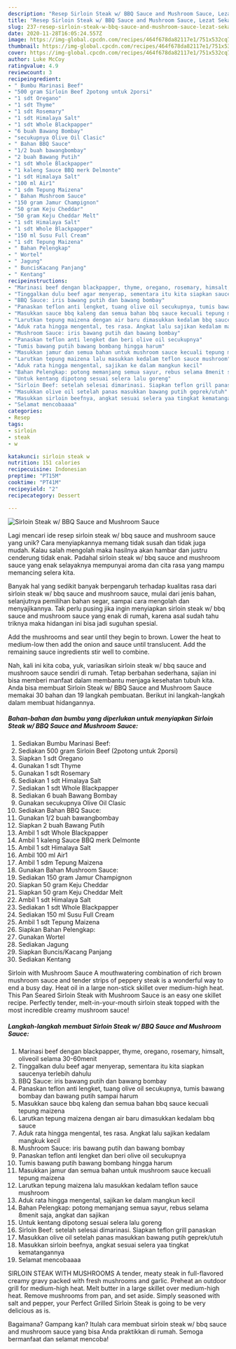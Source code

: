 ```yaml
---
description: "Resep Sirloin Steak w/ BBQ Sauce and Mushroom Sauce, Lezat Sekali"
title: "Resep Sirloin Steak w/ BBQ Sauce and Mushroom Sauce, Lezat Sekali"
slug: 237-resep-sirloin-steak-w-bbq-sauce-and-mushroom-sauce-lezat-sekali
date: 2020-11-28T16:05:24.557Z
image: https://img-global.cpcdn.com/recipes/464f678da82117e1/751x532cq70/sirloin-steak-w-bbq-sauce-and-mushroom-sauce-foto-resep-utama.jpg
thumbnail: https://img-global.cpcdn.com/recipes/464f678da82117e1/751x532cq70/sirloin-steak-w-bbq-sauce-and-mushroom-sauce-foto-resep-utama.jpg
cover: https://img-global.cpcdn.com/recipes/464f678da82117e1/751x532cq70/sirloin-steak-w-bbq-sauce-and-mushroom-sauce-foto-resep-utama.jpg
author: Luke McCoy
ratingvalue: 4.9
reviewcount: 3
recipeingredient:
- " Bumbu Marinasi Beef"
- "500 gram Sirloin Beef 2potong untuk 2porsi"
- "1 sdt Oregano"
- "1 sdt Thyme"
- "1 sdt Rosemary"
- "1 sdt Himalaya Salt"
- "1 sdt Whole Blackpapper"
- "6 buah Bawang Bombay"
- "secukupnya Olive Oil Clasic"
- " Bahan BBQ Sauce"
- "1/2 buah bawangbombay"
- "2 buah Bawang Putih"
- "1 sdt Whole Blackpapper"
- "1 kaleng Sauce BBQ merk Delmonte"
- "1 sdt Himalaya Salt"
- "100 ml Air1"
- "1 sdm Tepung Maizena"
- " Bahan Mushroom Sauce"
- "150 gram Jamur Champignon"
- "50 gram Keju Cheddar"
- "50 gram Keju Cheddar Melt"
- "1 sdt Himalaya Salt"
- "1 sdt Whole Blackpapper"
- "150 ml Susu Full Cream"
- "1 sdt Tepung Maizena"
- " Bahan Pelengkap"
- " Wortel"
- " Jagung"
- " BuncisKacang Panjang"
- " Kentang"
recipeinstructions:
- "Marinasi beef dengan blackpapper, thyme, oregano, rosemary, himsalt, oliveoil selama 30-60menit"
- "Tinggalkan dulu beef agar menyerap, sementara itu kita siapkan saucenya terlebih dahulu"
- "BBQ Sauce: iris bawang putih dan bawang bombay"
- "Panaskan teflon anti lengket, tuang olive oil secukupnya, tumis bawang bombay dan bawang putih sampai harum"
- "Masukkan sauce bbq kaleng dan semua bahan bbq sauce kecuali tepung maizena"
- "Larutkan tepung maizena dengan air baru dimasukkan kedalam bbq sauce"
- "Aduk rata hingga mengental, tes rasa. Angkat lalu sajikan kedalam mangkuk kecil"
- "Mushroom Sauce: iris bawang putih dan bawang bombay"
- "Panaskan teflon anti lengket dan beri olive oil secukupnya"
- "Tumis bawang putih bawang bombang hingga harum"
- "Masukkan jamur dan semua bahan untuk mushroom sauce kecuali tepung maizena"
- "Larutkan tepung maizena lalu masukkan kedalam teflon sauce mushroom"
- "Aduk rata hingga mengental, sajikan ke dalam mangkun kecil"
- "Bahan Pelengkap: potong memanjang semua sayur, rebus selama 8menit saja, angkat dan sajikan"
- "Untuk kentang dipotong sesuai selera lalu goreng"
- "Sirloin Beef: setelah selesai dimarinasi. Siapkan teflon grill panaskan"
- "Masukkan olive oil setelah panas masukkan bawang putih geprek/utuh"
- "Masukkan sirloin beefnya, angkat sesuai selera yaa tingkat kematangannya"
- "Selamat mencobaaaa"
categories:
- Resep
tags:
- sirloin
- steak
- w

katakunci: sirloin steak w 
nutrition: 151 calories
recipecuisine: Indonesian
preptime: "PT15M"
cooktime: "PT41M"
recipeyield: "2"
recipecategory: Dessert

---
```



![Sirloin Steak w/ BBQ Sauce and Mushroom Sauce](https://img-global.cpcdn.com/recipes/464f678da82117e1/751x532cq70/sirloin-steak-w-bbq-sauce-and-mushroom-sauce-foto-resep-utama.jpg)

Lagi mencari ide resep sirloin steak w/ bbq sauce and mushroom sauce yang unik? Cara menyiapkannya memang tidak susah dan tidak juga mudah. Kalau salah mengolah maka hasilnya akan hambar dan justru cenderung tidak enak. Padahal sirloin steak w/ bbq sauce and mushroom sauce yang enak selayaknya mempunyai aroma dan cita rasa yang mampu memancing selera kita.

Banyak hal yang sedikit banyak berpengaruh terhadap kualitas rasa dari sirloin steak w/ bbq sauce and mushroom sauce, mulai dari jenis bahan, selanjutnya pemilihan bahan segar, sampai cara mengolah dan menyajikannya. Tak perlu pusing jika ingin menyiapkan sirloin steak w/ bbq sauce and mushroom sauce yang enak di rumah, karena asal sudah tahu triknya maka hidangan ini bisa jadi suguhan spesial.

Add the mushrooms and sear until they begin to brown. Lower the heat to medium-low then add the onion and sauce until translucent. Add the remaining sauce ingredients stir well to combine.


Nah, kali ini kita coba, yuk, variasikan sirloin steak w/ bbq sauce and mushroom sauce sendiri di rumah. Tetap berbahan sederhana, sajian ini bisa memberi manfaat dalam membantu menjaga kesehatan tubuh kita. Anda bisa membuat Sirloin Steak w/ BBQ Sauce and Mushroom Sauce memakai 30 bahan dan 19 langkah pembuatan. Berikut ini langkah-langkah dalam membuat hidangannya.

<!--inarticleads1-->

##### Bahan-bahan dan bumbu yang diperlukan untuk menyiapkan Sirloin Steak w/ BBQ Sauce and Mushroom Sauce:

1. Sediakan  Bumbu Marinasi Beef:
1. Sediakan 500 gram Sirloin Beef (2potong untuk 2porsi)
1. Siapkan 1 sdt Oregano
1. Gunakan 1 sdt Thyme
1. Gunakan 1 sdt Rosemary
1. Sediakan 1 sdt Himalaya Salt
1. Sediakan 1 sdt Whole Blackpapper
1. Sediakan 6 buah Bawang Bombay
1. Gunakan secukupnya Olive Oil Clasic
1. Sediakan  Bahan BBQ Sauce:
1. Gunakan 1/2 buah bawangbombay
1. Siapkan 2 buah Bawang Putih
1. Ambil 1 sdt Whole Blackpapper
1. Ambil 1 kaleng Sauce BBQ merk Delmonte
1. Ambil 1 sdt Himalaya Salt
1. Ambil 100 ml Air1
1. Ambil 1 sdm Tepung Maizena
1. Gunakan  Bahan Mushroom Sauce:
1. Sediakan 150 gram Jamur Champignon
1. Siapkan 50 gram Keju Cheddar
1. Siapkan 50 gram Keju Cheddar Melt
1. Ambil 1 sdt Himalaya Salt
1. Sediakan 1 sdt Whole Blackpapper
1. Sediakan 150 ml Susu Full Cream
1. Ambil 1 sdt Tepung Maizena
1. Siapkan  Bahan Pelengkap:
1. Gunakan  Wortel
1. Sediakan  Jagung
1. Siapkan  Buncis/Kacang Panjang
1. Sediakan  Kentang


Sirloin with Mushroom Sauce A mouthwatering combination of rich brown mushroom sauce and tender strips of peppery steak is a wonderful way to end a busy day. Heat oil in a large non-stick skillet over medium-high heat. This Pan Seared Sirloin Steak with Mushroom Sauce is an easy one skillet recipe. Perfectly tender, melt-in-your-mouth sirloin steak topped with the most incredible creamy mushroom sauce! 

<!--inarticleads2-->

##### Langkah-langkah membuat Sirloin Steak w/ BBQ Sauce and Mushroom Sauce:

1. Marinasi beef dengan blackpapper, thyme, oregano, rosemary, himsalt, oliveoil selama 30-60menit
1. Tinggalkan dulu beef agar menyerap, sementara itu kita siapkan saucenya terlebih dahulu
1. BBQ Sauce: iris bawang putih dan bawang bombay
1. Panaskan teflon anti lengket, tuang olive oil secukupnya, tumis bawang bombay dan bawang putih sampai harum
1. Masukkan sauce bbq kaleng dan semua bahan bbq sauce kecuali tepung maizena
1. Larutkan tepung maizena dengan air baru dimasukkan kedalam bbq sauce
1. Aduk rata hingga mengental, tes rasa. Angkat lalu sajikan kedalam mangkuk kecil
1. Mushroom Sauce: iris bawang putih dan bawang bombay
1. Panaskan teflon anti lengket dan beri olive oil secukupnya
1. Tumis bawang putih bawang bombang hingga harum
1. Masukkan jamur dan semua bahan untuk mushroom sauce kecuali tepung maizena
1. Larutkan tepung maizena lalu masukkan kedalam teflon sauce mushroom
1. Aduk rata hingga mengental, sajikan ke dalam mangkun kecil
1. Bahan Pelengkap: potong memanjang semua sayur, rebus selama 8menit saja, angkat dan sajikan
1. Untuk kentang dipotong sesuai selera lalu goreng
1. Sirloin Beef: setelah selesai dimarinasi. Siapkan teflon grill panaskan
1. Masukkan olive oil setelah panas masukkan bawang putih geprek/utuh
1. Masukkan sirloin beefnya, angkat sesuai selera yaa tingkat kematangannya
1. Selamat mencobaaaa


SIRLOIN STEAK WITH MUSHROOMS A tender, meaty steak in full-flavored creamy gravy packed with fresh mushrooms and garlic. Preheat an outdoor grill for medium-high heat. Melt butter in a large skillet over medium-high heat. Remove mushrooms from pan, and set aside. Simply seasoned with salt and pepper, your Perfect Grilled Sirloin Steak is going to be very delicious as is. 

Bagaimana? Gampang kan? Itulah cara membuat sirloin steak w/ bbq sauce and mushroom sauce yang bisa Anda praktikkan di rumah. Semoga bermanfaat dan selamat mencoba!
